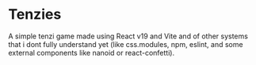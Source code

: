 # Tenzies

A simple tenzi game made using React v19 and Vite and of other systems that i dont fully understand yet (like css.modules, npm, eslint, and some external components like nanoid or react-confetti).
